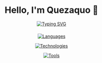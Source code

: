 <h1 align="center">
  Hello, I'm Quezaquo 👋
</h1>

<p align="center">
  <a href="https://git.io/typing-svg"><img src="https://readme-typing-svg.herokuapp.com?font=Fira+code&size=22&pause=1000&color=1E77F7&vCenter=true&random=false&width=500&lines=Junior+web+developer;Nice+to+meet+you!" alt="Typing SVG" />
  </a>
</p>

###

<p align="center">
  <a href="https://skillicons.dev">
    <img src="https://skillicons.dev/icons?i=css,html,js,mysql,postgres,py,ts" alt="Languages"/>
  </a>
</p>
<p align="center">
  <a href="https://skillicons.dev">
    <img src="https://skillicons.dev/icons?i=angular,discordjs,nodejs,sass" alt="Technologies"/>
  </a>
</p>
<p align="center">
  <a href="https://skillicons.dev">
    <img src="https://skillicons.dev/icons?i=appwrite,discord,figma,github,md,mongodb,stackoverflow,vscode" alt="Tools"/>
  </a>
</p>

